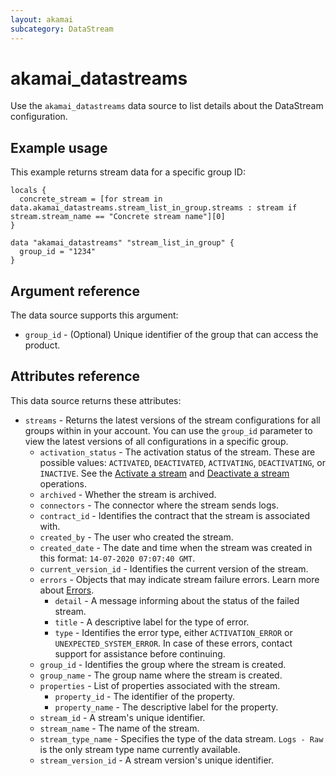 ```yaml
---
layout: akamai
subcategory: DataStream
---
```


# akamai_datastreams

Use the `akamai_datastreams` data source to list details about the DataStream configuration.

## Example usage

This example returns stream data for a specific group ID: 
```hcl
locals {
  concrete_stream = [for stream in data.akamai_datastreams.stream_list_in_group.streams : stream if stream.stream_name == "Concrete stream name"][0]
}

data "akamai_datastreams" "stream_list_in_group" {
  group_id = "1234"
}
```

## Argument reference

The data source supports this argument:

* `group_id` - (Optional) Unique identifier of the group that can access the product.

## Attributes reference

This data source returns these attributes:

* `streams` - Returns the latest versions of the stream configurations for all groups within in your account. You can use the `group_id` parameter to view the latest versions of all configurations in a specific group. 
  * `activation_status` - The activation status of the stream. These are possible values: `ACTIVATED`, `DEACTIVATED`, `ACTIVATING`, `DEACTIVATING`, or `INACTIVE`. See the [Activate a stream](https://techdocs.akamai.com/datastream2/reference/put-stream-activate) and [Deactivate a stream](https://techdocs.akamai.com/datastream2/reference/put-stream-deactivate) operations.
  * `archived` - Whether the stream is archived.
  * `connectors` - The connector where the stream sends logs. 
  * `contract_id` - Identifies the contract that the stream is associated with.
  * `created_by` - The user who created the stream.
  * `created_date` - The date and time when the stream was created in this format: `14-07-2020 07:07:40 GMT`.
  * `current_version_id` - Identifies the current version of the stream.
  * `errors` - Objects that may indicate stream failure errors. Learn more about [Errors](https://techdocs.akamai.com/datastream2/reference/errors).
    * `detail` - A message informing about the status of the failed stream.
    * `title` - A descriptive label for the type of error.
    * `type` - Identifies the error type, either `ACTIVATION_ERROR` or `UNEXPECTED_SYSTEM_ERROR`. In case of these errors, contact support for assistance before continuing. 
  * `group_id` - Identifies the group where the stream is created. 
  * `group_name` - The group name where the stream is created. 
  * `properties` - List of properties associated with the stream. 
    * `property_id` - The identifier of the property. 
    * `property_name` - The descriptive label for the property. 
  * `stream_id` - A stream's unique identifier.
  * `stream_name` - The name of the stream. 
  * `stream_type_name` - Specifies the type of the data stream. `Logs - Raw` is the only stream type name currently available. 
  * `stream_version_id` - A stream version's unique identifier.
